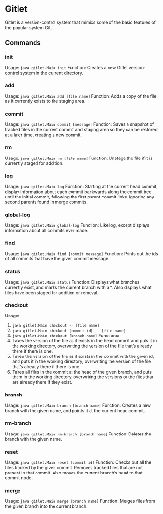 # Gitlet
Gitlet is a version-control system that mimics some of the basic features of the popular system Git.

## Commands
### init 
Usage: `java gitlet.Main init`
Function: Creates a new Gitlet version-control system in the current directory.

### add
Usage: `java gitlet.Main add [file name]`
Function: Adds a copy of the file as it currently exists to the staging area.

### commit
Usage: `java gitlet.Main commit [message]`
Function: Saves a snapshot of tracked files in the current commit and staging area so they can be restored at a later time, creating a new commit.

### rm
Usage: `java gitlet.Main rm [file name]`
Function: Unstage the file if it is currently staged for addition.

### log
Usage: `java gitlet.Main log`
Function: Starting at the current head commit, display information about each commit backwards along the commit tree until the initial commit, following the first parent commit links, ignoring any second parents found in merge commits.

### global-log
Usage: `java gitlet.Main global-log`
Function: Like log, except displays information about all commits ever made.

### find
Usage: `java gitlet.Main find [commit message]`
Function: Prints out the ids of all commits that have the given commit message.

### status
Usage: `java gitlet.Main status`
Function: Displays what branches currently exist, and marks the current branch with a *. Also displays what files have been staged for addition or removal.

### checkout
Usage:
1. `java gitlet.Main checkout -- [file name]`
2. `java gitlet.Main checkout [commit id] -- [file name]`
3. `java gitlet.Main checkout [branch name]`
Functions: 
1. Takes the version of the file as it exists in the head commit and puts it in the working directory, overwriting the version of the file that’s already there if there is one.
2. Takes the version of the file as it exists in the commit with the given id, and puts it in the working directory, overwriting the version of the file that’s already there if there is one.
3. Takes all files in the commit at the head of the given branch, and puts them in the working directory, overwriting the versions of the files that are already there if they exist. 


### branch
Usage: `java gitlet.Main branch [branch name]`
Function: Creates a new branch with the given name, and points it at the current head commit.

### rm-branch
Usage: `java gitlet.Main rm-branch [branch name]`
Function: Deletes the branch with the given name.

### reset
Usage: `java gitlet.Main reset [commit id]`
Function: Checks out all the files tracked by the given commit. Removes tracked files that are not present in that commit. Also moves the current branch’s head to that commit node.

### merge
Usage: `java gitlet.Main merge [branch name]`
Function: Merges files from the given branch into the current branch.

